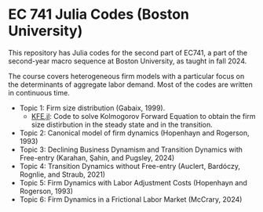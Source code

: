 # EC 741 Julia Codes (Boston University)

This repository has Julia codes for the second part of EC741, a part of the second-year macro sequence at Boston University, as taught in fall 2024.

The course covers heterogeneous firm models with a particular focus on the determinants of aggregate labor demand. Most of the codes are written in continuous time.
* Topic 1: Firm size distribution (Gabaix, 1999).
  * [KFE.jl](https://github.com/masaofukui/741_Julia/blob/main/Topic1/KFE.jl): Code to solve Kolmogorov Forward Equation to obtain the firm size distirbution in the steady state and in the transition.
* Topic 2: Canonical model of firm dynamics (Hopenhayn and Rogerson, 1993)
* Topic 3: Declining Business Dynamism and Transition Dynamics with Free-entry (Karahan, Şahin, and Pugsley, 2024)
* Topic 4: Transition Dynamics without Free-entry (Auclert, Bardóczy, Rognlie, and Straub, 2021)
* Topic 5: Firm Dynamics with Labor Adjustment Costs (Hopenhayn and Rogerson, 1993)
* Topic 6: Firm Dynamics in a Frictional Labor Market (McCrary, 2024)


